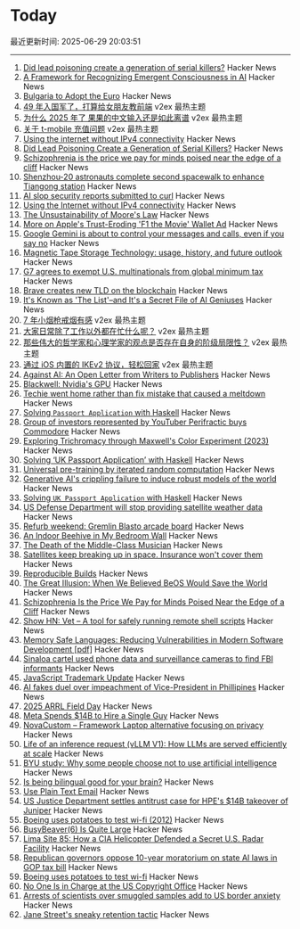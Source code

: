 # Today

最近更新时间: 2025-06-29 20:03:51

--- 
1. [Did lead poisoning create a generation of serial killers?](https://www.newyorker.com/books/under-review/did-lead-poisoning-create-a-generation-of-serial-killers) Hacker News
2. [A Framework for Recognizing Emergent Consciousness in AI](https://habr.com/en/articles/922894/) Hacker News
3. [Bulgaria to Adopt the Euro](https://www.euronews.com/business/2025/06/05/bulgaria-to-adopt-the-euro-how-do-countries-join-the-eurozone) Hacker News
4. [49 年入国军了，打算给女朋友教前端](https://www.v2ex.com/t/1141780) v2ex 最热主题
5. [为什么 2025 年了 果果的中文输入还是如此离谱](https://www.v2ex.com/t/1141762) v2ex 最热主题
6. [关于 t-mobile 充值问题](https://www.v2ex.com/t/1141717) v2ex 最热主题
7. [Using the internet without IPv4 connectivity](https://jamesmcm.github.io/blog/no-ipv4/) Hacker News
8. [Did Lead Poisoning Create a Generation of Serial Killers?](https://www.newyorker.com/books/under-review/did-lead-poisoning-create-a-generation-of-serial-killers) Hacker News
9. [Schizophrenia is the price we pay for minds poised near the edge of a cliff](https://www.psychiatrymargins.com/p/schizophrenia-is-the-price-we-pay) Hacker News
10. [Shenzhou-20 astronauts complete second spacewalk to enhance Tiangong station](https://spacenews.com/chinas-shenzhou-20-astronauts-complete-second-spacewalk-to-enhance-tiangong-space-station/) Hacker News
11. [AI slop security reports submitted to curl](https://gist.github.com/bagder/07f7581f6e3d78ef37dfbfc81fd1d1cd) Hacker News
12. [Using the Internet without IPv4 connectivity](https://jamesmcm.github.io/blog/no-ipv4/) Hacker News
13. [The Unsustainability of Moore's Law](https://bzolang.blog/p/the-unsustainability-of-moores-law) Hacker News
14. [More on Apple's Trust-Eroding 'F1 the Movie' Wallet Ad](https://daringfireball.net/2025/06/more_on_apples_trust-eroding_f1_the_movie_wallet_ad) Hacker News
15. [Google Gemini is about to control your messages and calls, even if you say no](https://www.laptopmag.com/ai/gemini-phone-access-update) Hacker News
16. [Magnetic Tape Storage Technology: usage, history, and future outlook](https://dl.acm.org/doi/10.1145/3708997) Hacker News
17. [G7 agrees to exempt U.S. multinationals from global minimum tax](https://www.thehindu.com/news/international/g7-agrees-to-exempt-us-multinationals-from-global-minimum-tax/article69749671.ece) Hacker News
18. [Brave creates new TLD on the blockchain](https://brave.com/blog/brave-tld/) Hacker News
19. [It's Known as 'The List'–and It's a Secret File of AI Geniuses](https://www.wsj.com/tech/meta-ai-recruiting-mark-zuckerberg-openai-018ed7fc) Hacker News
20. [7 年小烟枪戒烟有感](https://www.v2ex.com/t/1141740) v2ex 最热主题
21. [大家日常除了工作以外都在忙什么呢？](https://www.v2ex.com/t/1141736) v2ex 最热主题
22. [那些伟大的哲学家和心理学家的观点是否存在自身的阶级局限性？](https://www.v2ex.com/t/1141718) v2ex 最热主题
23. [通过 iOS 内置的 IKEv2 协议，轻松回家](https://www.v2ex.com/t/1141715) v2ex 最热主题
24. [Against AI: An Open Letter from Writers to Publishers](https://lithub.com/against-ai-an-open-letter-from-writers-to-publishers/) Hacker News
25. [Blackwell: Nvidia's GPU](https://chipsandcheese.com/p/blackwell-nvidias-massive-gpu) Hacker News
26. [Techie went home rather than fix mistake that caused a meltdown](https://www.theregister.com/2025/06/23/who_me/) Hacker News
27. [Solving `Passport Application` with Haskell](https://jameshaydon.github.io/passport/) Hacker News
28. [Group of investors represented by YouTuber Perifractic buys Commodore](https://www.amiga-news.de/en/news/AN-2025-06-00123-EN.html) Hacker News
29. [Exploring Trichromacy through Maxwell's Color Experiment (2023)](https://maxwell.kohterai.com/) Hacker News
30. [Solving ‘UK Passport Application’ with Haskell](https://jameshaydon.github.io/passport/) Hacker News
31. [Universal pre-training by iterated random computation](https://arxiv.org/abs/2506.20057) Hacker News
32. [Generative AI's crippling failure to induce robust models of the world](https://garymarcus.substack.com/p/generative-ais-crippling-and-widespread) Hacker News
33. [Solving `UK Passport Application` with Haskell](https://jameshaydon.github.io/passport/) Hacker News
34. [US Defense Department will stop providing satellite weather data](https://text.npr.org/nx-s1-5446120) Hacker News
35. [Refurb weekend: Gremlin Blasto arcade board](http://oldvcr.blogspot.com/2025/06/refurb-weekend-gremlin-blasto-arcade.html) Hacker News
36. [An Indoor Beehive in My Bedroom Wall](https://www.keepingbackyardbees.com/an-indoor-beehive-zbwz1810zsau/) Hacker News
37. [The Death of the Middle-Class Musician](https://thewalrus.ca/the-death-of-the-middle-class-musician/) Hacker News
38. [Satellites keep breaking up in space. Insurance won't cover them](https://www.space.com/space-exploration/satellites/satellites-keep-breaking-up-in-space-insurance-wont-cover-them) Hacker News
39. [Reproducible Builds](https://en.wikipedia.org/wiki/Reproducible_builds) Hacker News
40. [The Great Illusion: When We Believed BeOS Would Save the World](https://www.desktoponfire.com/haiku_inc/782/the-great-illusion-when-we-believed-beos-would-save-the-world-and-maybe-it-was-right/) Hacker News
41. [Schizophrenia Is the Price We Pay for Minds Poised Near the Edge of a Cliff](https://www.psychiatrymargins.com/p/schizophrenia-is-the-price-we-pay) Hacker News
42. [Show HN: Vet – A tool for safely running remote shell scripts](https://getvet.sh) Hacker News
43. [Memory Safe Languages: Reducing Vulnerabilities in Modern Software Development [pdf]](https://media.defense.gov/2025/Jun/23/2003742198/-1/-1/0/CSI_MEMORY_SAFE_LANGUAGES_REDUCING_VULNERABILITIES_IN_MODERN_SOFTWARE_DEVELOPMENT.PDF) Hacker News
44. [Sinaloa cartel used phone data and surveillance cameras to find FBI informants](https://www.reuters.com/world/americas/sinaloa-cartel-hacked-phones-surveillance-cameras-find-fbi-informants-doj-says-2025-06-27/) Hacker News
45. [JavaScript Trademark Update](https://deno.com/blog/deno-v-oracle4) Hacker News
46. [AI fakes duel over impeachment of Vice-President in Phillipines](https://factcheck.afp.com/doc.afp.com.63ZF9CP) Hacker News
47. [2025 ARRL Field Day](https://www.arrl.org/field-day) Hacker News
48. [Meta Spends $14B to Hire a Single Guy](https://theahura.substack.com/p/tech-things-meta-spends-14b-to-hire) Hacker News
49. [NovaCustom – Framework Laptop alternative focusing on privacy](https://novacustom.com/) Hacker News
50. [Life of an inference request (vLLM V1): How LLMs are served efficiently at scale](https://www.ubicloud.com/blog/life-of-an-inference-request-vllm-v1) Hacker News
51. [BYU study: Why some people choose not to use artificial intelligence](https://news.byu.edu/intellect/byu-study-finds-the-real-reasons-why-some-people-choose-not-to-use-artificial-intelligence) Hacker News
52. [Is being bilingual good for your brain?](https://www.economist.com/science-and-technology/2025/06/27/is-being-bilingual-good-for-your-brain) Hacker News
53. [Use Plain Text Email](https://useplaintext.email/) Hacker News
54. [US Justice Department settles antitrust case for HPE's $14B takeover of Juniper](https://www.reuters.com/business/us-doj-settles-antitrust-case-hpes-14-billion-takeover-juniper-2025-06-28/) Hacker News
55. [Boeing uses potatoes to test wi-fi (2012)](https://www.bbc.com/news/technology-20813441) Hacker News
56. [BusyBeaver(6) Is Quite Large](https://scottaaronson.blog/?p=8972) Hacker News
57. [Lima Site 85: How a CIA Helicopter Defended a Secret U.S. Radar Facility](https://www.aviacionline.com/lima-site-85-how-a-cia-helicopter-defended-a-secret-us-radar-facility) Hacker News
58. [Republican governors oppose 10-year moratorium on state AI laws in GOP tax bill](https://www.politico.com/live-updates/2025/06/27/congress/gop-govs-urge-thune-to-nix-ai-moratorium-00430083) Hacker News
59. [Boeing uses potatoes to test wi-fi](https://www.bbc.com/news/technology-20813441) Hacker News
60. [No One Is in Charge at the US Copyright Office](https://www.wired.com/story/us-copyright-office-chaos-doge/) Hacker News
61. [Arrests of scientists over smuggled samples add to US border anxiety](https://www.nature.com/articles/d41586-025-01958-4) Hacker News
62. [Jane Street's sneaky retention tactic](https://www.economist.com/finance-and-economics/2025/06/26/jane-streets-sneaky-retention-tactic) Hacker News
